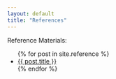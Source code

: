```yaml
---
layout: default
title: "References"
---
```


Reference Materials:

<div class="posts">
<ul class="list">
  {% for post in site.reference %}
    <li>
      <a href="{{ site.baseurl }}{{ post.url }}">{{ post.title }}</a>
    </li>
  {% endfor %}
</ul>
</div>